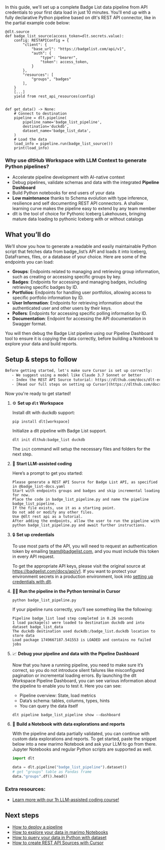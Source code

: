 In this guide, we'll set up a complete Badge List data pipeline from API credentials to your first data load in just 10 minutes. You'll end up with a fully declarative Python pipeline based on dlt's REST API connector, like in the partial example code below:

```python-outcome
@dlt.source
def badge_list_source(access_token=dlt.secrets.value):
    config: RESTAPIConfig = {
        "client": {
            "base_url": "https://badgelist.com/api/v1",
            "auth": {
                "type": "bearer",
                "token": access_token,
            }
        },
        "resources": [
            "groups", "badges"
        ],
    }
    [...]
    yield from rest_api_resources(config)


def get_data() -> None:
    # Connect to destination
    pipeline = dlt.pipeline(
        pipeline_name='badge_list_pipeline',
        destination='duckdb',
        dataset_name='badge_list_data', 
    )
    # Load the data
    load_info = pipeline.run(badge_list_source())
    print(load_info) 
```

### Why use dltHub Workspace with LLM Context to generate Python pipelines?

- Accelerate pipeline development with AI-native context
- Debug pipelines, validate schemas and data with the integrated **Pipeline Dashboard**
- Build Python notebooks for end users of your data
- **Low maintenance** thanks to Schema evolution with type inference, resilience and self documenting REST API connectors. A shallow learning curve makes the pipeline easy to extend by any team member
- dlt is the tool of choice for Pythonic Iceberg Lakehouses, bringing mature data loading to pythonic Iceberg with or without catalogs

## What you’ll do

We’ll show you how to generate a readable and easily maintainable Python script that fetches data from badge_list’s API and loads it into Iceberg, DataFrames, files, or a database of your choice. Here are some of the endpoints you can load:

- **Groups**: Endpoints related to managing and retrieving group information, such as creating or accessing specific groups by key.
- **Badges**: Endpoints for accessing and managing badges, including retrieving specific badges by ID.
- **Portfolios**: Endpoints for handling user portfolios, allowing access to specific portfolio information by ID.
- **User Information**: Endpoints for retrieving information about the authenticated user and other users by their keys.
- **Pollers**: Endpoints for accessing specific polling information by ID.
- **Documentation**: Endpoint for accessing the API documentation in Swagger format.

You will then debug the Badge List pipeline using our Pipeline Dashboard tool to ensure it is copying the data correctly, before building a Notebook to explore your data and build reports.

## Setup & steps to follow

```default
Before getting started, let's make sure Cursor is set up correctly:
   - We suggest using a model like Claude 3.7 Sonnet or better
   - Index the REST API Source tutorial: https://dlthub.com/docs/dlt-ecosystem/verified-sources/rest_api/ and add it to context as **@dlt rest api**
   - [Read our full steps on setting up Cursor](https://dlthub.com/docs/dlt-ecosystem/llm-tooling/cursor-restapi#23-configuring-cursor-with-documentation)
```

Now you're ready to get started!

1. ⚙️ **Set up `dlt` Workspace**
    
    Install dlt with duckdb support:
    ```shell
    pip install dlt[workspace]
    ```

    Initialize a dlt pipeline with Badge List support.
    ```shell
    dlt init dlthub:badge_list duckdb
    ```

    The `init` command will setup the necessary files and folders for the next step.
    
2. 🤠 **Start LLM-assisted coding**
    
    Here’s a prompt to get you started:
    
    ```prompt
    Please generate a REST API Source for Badge List API, as specified in @badge_list-docs.yaml 
    Start with endpoints groups and badges and skip incremental loading for now. 
    Place the code in badge_list_pipeline.py and name the pipeline badge_list_pipeline. 
    If the file exists, use it as a starting point. 
    Do not add or modify any other files. 
    Use @dlt rest api as a tutorial. 
    After adding the endpoints, allow the user to run the pipeline with python badge_list_pipeline.py and await further instructions.
    ```

    
3. 🔒 **Set up credentials** 
    
    To use most parts of the API, you will need to request an authentication token by emailing team@badgelist.com, and you must include this token in every API request.
    
    To get the appropriate API keys, please visit the original source at https://badgelist.com/docs/api/v1.
    If you want to protect your environment secrets in a production environment, look into [setting up credentials with dlt](https://dlthub.com/docs/walkthroughs/add_credentials).
    
4. 🏃‍♀️ **Run the pipeline in the Python terminal in Cursor**
    
    ```shell
    python badge_list_pipeline.py
    ```
    
    If your pipeline runs correctly, you’ll see something like the following:
    
    ```shell
    Pipeline badge_list load step completed in 0.26 seconds
    1 load package(s) were loaded to destination duckdb and into dataset badge_list_data
    The duckdb destination used duckdb:/badge_list.duckdb location to store data
    Load package 1749667187.541553 is LOADED and contains no failed jobs
    ```
    
5. 📈 **Debug your pipeline and data with the Pipeline Dashboard**

    Now that you have a running pipeline, you need to make sure it’s correct, so you do not introduce silent failures like misconfigured pagination or incremental loading errors. By launching the dlt Workspace Pipeline Dashboard, you can see various information about the pipeline to enable you to test it. Here you can see:
    - Pipeline overview: State, load metrics
    - Data’s schema: tables, columns, types, hints
    - You can query the data itself
    
    ```shell
    dlt pipeline badge_list_pipeline show --dashboard
    ```
    
6. 🐍 **Build a Notebook with data explorations and reports**

    With the pipeline and data partially validated, you can continue with custom data explorations and reports. To get started, paste the snippet below into a new marimo Notebook and ask your LLM to go from there. Jupyter Notebooks and regular Python scripts are supported as well.

    
    ```python
    import dlt

   data = dlt.pipeline("badge_list_pipeline").dataset()
   # get "groups" table as Pandas frame
   data."groups".df().head()
    ```

### Extra resources:

- [Learn more with our 1h LLM-assisted coding course!](https://www.youtube.com/watch?v=GGid70rnJuM)

## Next steps

- [How to deploy a pipeline](https://dlthub.com/docs/walkthroughs/deploy-a-pipeline)
- [How to explore your data in marimo Notebooks](https://dlthub.com/docs/general-usage/dataset-access/marimo)
- [How to query your data in Python with dataset](https://dlthub.com/docs/general-usage/dataset-access/dataset)
- [How to create REST API Sources with Cursor](https://dlthub.com/docs/dlt-ecosystem/llm-tooling/cursor-restapi)
